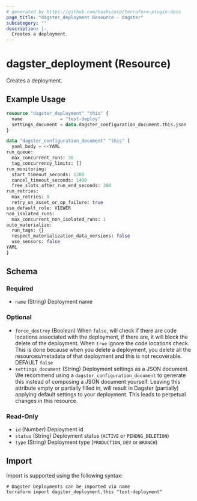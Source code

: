 ```yaml
---
# generated by https://github.com/hashicorp/terraform-plugin-docs
page_title: "dagster_deployment Resource - dagster"
subcategory: ""
description: |-
  Creates a deployment.
---
```


# dagster_deployment (Resource)

Creates a deployment.

## Example Usage

```terraform
resource "dagster_deployment" "this" {
  name              = "test-deploy"
  settings_document = data.dagster_configuration_document.this.json
}

data "dagster_configuration_document" "this" {
  yaml_body = <<YAML
run_queue:
  max_concurrent_runs: 30
  tag_concurrency_limits: []
run_monitoring:
  start_timeout_seconds: 1200
  cancel_timeout_seconds: 1400
  free_slots_after_run_end_seconds: 300
run_retries:
  max_retries: 0
  retry_on_asset_or_op_failure: true
sso_default_role: VIEWER
non_isolated_runs:
  max_concurrent_non_isolated_runs: 1
auto_materialize:
  run_tags: {}
  respect_materialization_data_versions: false
  use_sensors: false
YAML
}
```

<!-- schema generated by tfplugindocs -->
## Schema

### Required

- `name` (String) Deployment name

### Optional

- `force_destroy` (Boolean) When `false`, will check if there are code locations associated with the deployment, if there are, it will block the delete of the deployment. When `true` ignore the code locations check. This is done because when you delete a deployment, you delete all the resources/metadata of that deployment and this is not recoverable. DEFAULT `false`
- `settings_document` (String) Deployment settings as a JSON document. We recommend using a `dagster_configuration_document` to generate this instead of composing a JSON document yourself. Leaving this attribute empty or partially filled in, will result in Dagster (partially) applying default settings to your deployment. This leads to perpetual changes in this resource.

### Read-Only

- `id` (Number) Deployment id
- `status` (String) Deployment status (`ACTIVE` or `PENDNG_DELETION`)
- `type` (String) Deployment type (`PRODUCTION`, `DEV` or `BRANCH`)

## Import

Import is supported using the following syntax:

```shell
# Dagster Deployments can be imported via name
terraform import dagster_deployment.this "test-deployment"
```
